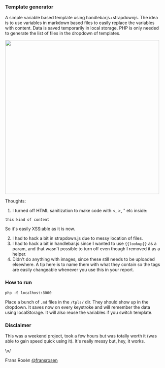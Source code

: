 ### Template generator

A simple variable based template using handlebarjs+strapdownjs. The idea is to use variables in markdown based files to easily replace the variables with content. Data is saved temporarily in local storage. PHP is only needed to generate the list of files in the dropdown of templates.

<img src="https://github.com/fransr/template-generator/raw/examples/tpl-generator.gif" width="500" />

Thoughts:

1. I turned off HTML sanitization to make code with <, >, " etc inside:

  ```
  this kind of content
  ```

  So it's easily XSS:able as it is now.

2. I had to hack a bit in strapdown.js due to messy location of files.
3. I had to hack a bit in handlebar.js since I wanted to use `{{lookup}}` as a param, and that wasn't possible to turn off even though I removed it as a helper.
4. Didn't do anything with images, since these still needs to be uploaded elsewhere. A tip here is to name them with what they contain so the tags are easily changeable whenever you use this in your report.

### How to run

```
php -S localhost:8000
```

Place a bunch of `.md` files in the `/tpls/` dir. They should show up in the dropdown. It saves now on every keystroke and will remember the data using localStorage. It will also reuse the variables if you switch template. 

### Disclaimer

This was a weekend project, took a few hours but was totally worth it (was able to gain speed quick using it). It's really messy but, hey, it works.

\o/

Frans Rosén [@fransrosen](https://twitter.com/fransrosen)
